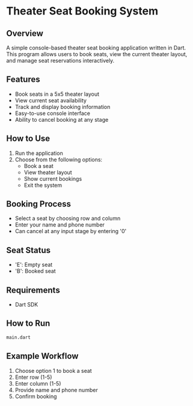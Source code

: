 # Theater Seat Booking System

## Overview
A simple console-based theater seat booking application written in Dart. This program allows users to book seats, view the current theater layout, and manage seat reservations interactively.

## Features
- Book seats in a 5x5 theater layout
- View current seat availability
- Track and display booking information
- Easy-to-use console interface
- Ability to cancel booking at any stage

## How to Use
1. Run the application
2. Choose from the following options:
   - Book a seat
   - View theater layout
   - Show current bookings
   - Exit the system

## Booking Process
- Select a seat by choosing row and column
- Enter your name and phone number
- Can cancel at any input stage by entering '0'

## Seat Status
- 'E': Empty seat
- 'B': Booked seat

## Requirements
- Dart SDK

## How to Run
```bash
main.dart
```

## Example Workflow
1. Choose option 1 to book a seat
2. Enter row (1-5)
3. Enter column (1-5)
4. Provide name and phone number
5. Confirm booking
